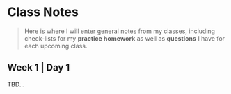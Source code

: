 # Class Notes

> Here is where I will enter general notes from my classes, including check-lists for my **practice homework** as well as **questions** I have for each upcoming class.

## Week 1 | Day 1

TBD...